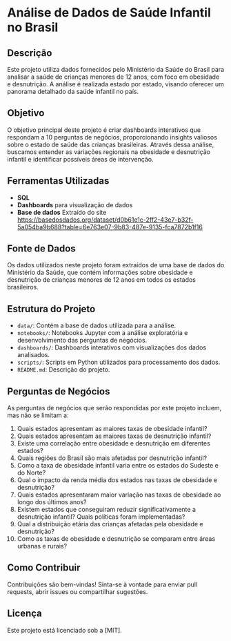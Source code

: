 # Análise de Dados de Saúde Infantil no Brasil

## Descrição

Este projeto utiliza dados fornecidos pelo Ministério da Saúde do Brasil para analisar a saúde de crianças menores de 12 anos, com foco em obesidade e desnutrição. A análise é realizada estado por estado, visando oferecer um panorama detalhado da saúde infantil no país.

## Objetivo

O objetivo principal deste projeto é criar dashboards interativos que respondam a 10 perguntas de negócios, proporcionando insights valiosos sobre o estado de saúde das crianças brasileiras. Através dessa análise, buscamos entender as variações regionais na obesidade e desnutrição infantil e identificar possíveis áreas de intervenção.

## Ferramentas Utilizadas

- **SQL**
- **Dashboards** para visualização de dados
- **Base de dados** Extraído do site https://basedosdados.org/dataset/d0b61e1c-2ff2-43e7-b32f-5a054ba9b688?table=6e763e07-9b83-487e-9135-fca7872b1f16

## Fonte de Dados

Os dados utilizados neste projeto foram extraídos de uma base de dados do Ministério da Saúde, que contém informações sobre obesidade e desnutrição de crianças menores de 12 anos em todos os estados brasileiros.

## Estrutura do Projeto

- `data/`: Contém a base de dados utilizada para a análise.
- `notebooks/`: Notebooks Jupyter com a análise exploratória e desenvolvimento das perguntas de negócios.
- `dashboards/`: Dashboards interativos com visualizações dos dados analisados.
- `scripts/`: Scripts em Python utilizados para processamento dos dados.
- `README.md`: Descrição do projeto.

## Perguntas de Negócios

As perguntas de negócios que serão respondidas por este projeto incluem, mas não se limitam a:

1. Quais estados apresentam as maiores taxas de obesidade infantil?
2. Quais estados apresentam as maiores taxas de desnutrição infantil?
3. Existe uma correlação entre obesidade e desnutrição em diferentes estados?
4. Quais regiões do Brasil são mais afetadas por desnutrição infantil?
5. Como a taxa de obesidade infantil varia entre os estados do Sudeste e do Norte?
6. Qual o impacto da renda média dos estados nas taxas de obesidade e desnutrição?
7. Quais estados apresentaram maior variação nas taxas de obesidade ao longo dos últimos anos?
8. Existem estados que conseguiram reduzir significativamente a desnutrição infantil? Quais políticas foram implementadas?
9. Qual a distribuição etária das crianças afetadas pela obesidade e desnutrição?
10. Como as taxas de obesidade e desnutrição se comparam entre áreas urbanas e rurais?

## Como Contribuir

Contribuições são bem-vindas! Sinta-se à vontade para enviar pull requests, abrir issues ou compartilhar sugestões.

## Licença

Este projeto está licenciado sob a [MIT].
